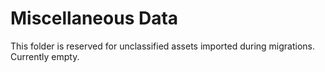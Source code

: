 # Miscellaneous Data

This folder is reserved for unclassified assets imported during migrations. Currently empty.
